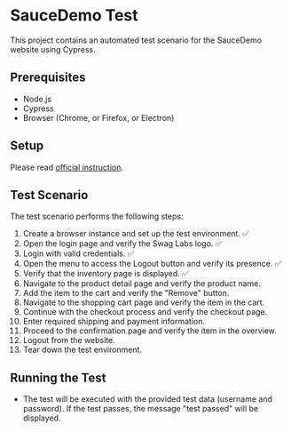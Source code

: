 # SauceDemo Test

This project contains an automated test scenario for the SauceDemo website using Cypress.

## Prerequisites

- Node.js
- Cypress
- Browser (Chrome, or Firefox, or Electron)

## Setup

Please read <a href="https://docs.cypress.io/guides/getting-started/installing-cypress">official instruction</a>.

## Test Scenario

The test scenario performs the following steps:

1. Create a browser instance and set up the test environment. ✅
2. Open the login page and verify the Swag Labs logo. ✅
3. Login with valid credentials. ✅
4. Open the menu to access the Logout button and verify its presence. ✅
5. Verify that the inventory page is displayed. ✅
6. Navigate to the product detail page and verify the product name.
7. Add the item to the cart and verify the "Remove" button.
8. Navigate to the shopping cart page and verify the item in the cart.
9. Continue with the checkout process and verify the checkout page.
10. Enter required shipping and payment information.
11. Proceed to the confirmation page and verify the item in the overview.
12. Logout from the website.
13. Tear down the test environment.

## Running the Test
 

- The test will be executed with the provided test data (username and password). If the test passes, the message "test passed" will be displayed.

